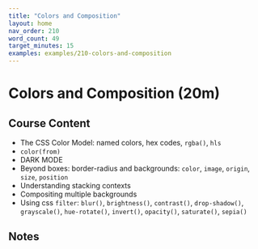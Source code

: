 ```yaml
---
title: "Colors and Composition"
layout: home
nav_order: 210
word_count: 49
target_minutes: 15
examples: examples/210-colors-and-composition
---
```

# Colors and Composition (20m)

## Course Content

- The CSS Color Model:  named colors, hex codes, `rgba()`, `hls`
- `color(from)`
- DARK MODE
- Beyond boxes: border-radius and backgrounds: `color`, `image`, `origin`, `size`, `position`
- Understanding stacking contexts
- Compositing multiple backgrounds
- Using css `filter`: `blur()`, `brightness()`, `contrast()`, `drop-shadow()`, `grayscale()`, `hue-rotate()`, `invert()`, `opacity()`, `saturate()`, `sepia()`

## Notes













